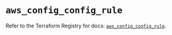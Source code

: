 # `aws_config_config_rule`

Refer to the Terraform Registry for docs: [`aws_config_config_rule`](https://registry.terraform.io/providers/hashicorp/aws/5.44.0/docs/resources/config_config_rule).
